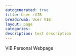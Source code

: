 ```yaml
---
autogenerated: true
title: User ›VIB
breadcrumb: User VIB
layout: page
categories: 
description: test description
---
```


VIB Personal Webpage
